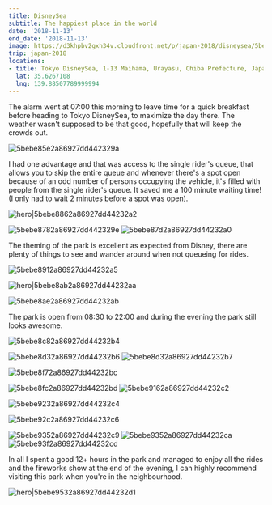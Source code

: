```yaml
---
title: DisneySea
subtitle: The happiest place in the world
date: '2018-11-13'
end_date: '2018-11-13'
image: https://d3khpbv2gxh34v.cloudfront.net/p/japan-2018/disneysea/5bebed642a86927dd44232d5.jpg
trip: japan-2018
locations:
- title: Tokyo DisneySea, 1-13 Maihama, Urayasu, Chiba Prefecture, Japan
  lat: 35.6267108
  lng: 139.88507789999994
---
```


The alarm went at 07:00 this morning to leave time for a quick breakfast before heading to Tokyo DisneySea, to maximize the day there. The weather wasn't supposed to be that good, hopefully that will keep the crowds out. 

![5bebe85e2a86927dd442329a](https://d3khpbv2gxh34v.cloudfront.net/p/japan-2018/disneysea/5bebe8642a86927dd442329b.jpg "1.698")

I had one advantage and that was access to the single rider's queue, that allows you to skip the entire queue and whenever there's a spot open because of an odd number of persons occupying the vehicle, it's filled with people from the single rider's queue. It saved me a 100 minute waiting time! (I only had to wait 2 minutes before a spot was open).

![hero|5bebe8862a86927dd44232a2](https://d3khpbv2gxh34v.cloudfront.net/p/japan-2018/disneysea/5bebe8862a86927dd44232a2.jpg "1.5")

![5bebe8782a86927dd442329e](https://d3khpbv2gxh34v.cloudfront.net/p/japan-2018/disneysea/5bebe87b2a86927dd442329f.jpg "1.5")
![5bebe87d2a86927dd44232a0](https://d3khpbv2gxh34v.cloudfront.net/p/japan-2018/disneysea/5bebe87f2a86927dd44232a1.jpg "1.5")

The theming of the park is excellent as expected from Disney, there are plenty of things to see and wander around when not queueing for rides.

![5bebe8912a86927dd44232a5](https://d3khpbv2gxh34v.cloudfront.net/p/japan-2018/disneysea/5bebe8932a86927dd44232a6.jpg "1.901")

![hero|5bebe8ab2a86927dd44232aa](https://d3khpbv2gxh34v.cloudfront.net/p/japan-2018/disneysea/5bebe8ab2a86927dd44232aa.jpg "1.5")

![5bebe8ae2a86927dd44232ab](https://d3khpbv2gxh34v.cloudfront.net/p/japan-2018/disneysea/5bebe8b22a86927dd44232ae.jpg "1.5")

The park is open from 08:30 to 22:00 and during the evening the park still looks awesome.

![5bebe8c82a86927dd44232b4](https://d3khpbv2gxh34v.cloudfront.net/p/japan-2018/disneysea/5bebe8cf2a86927dd44232b5.jpg "1.5")

![5bebe8d32a86927dd44232b6](https://d3khpbv2gxh34v.cloudfront.net/p/japan-2018/disneysea/5bebe8d82a86927dd44232b8.jpg "1.5")
![5bebe8d32a86927dd44232b7](https://d3khpbv2gxh34v.cloudfront.net/p/japan-2018/disneysea/5bebe8db2a86927dd44232b9.jpg "0.667")

![5bebe8f72a86927dd44232bc](https://d3khpbv2gxh34v.cloudfront.net/p/japan-2018/disneysea/5bebe9062a86927dd44232bf.jpg "1.5")

![5bebe8fc2a86927dd44232bd](https://d3khpbv2gxh34v.cloudfront.net/p/japan-2018/disneysea/5bebe9032a86927dd44232be.jpg "1.5")
![5bebe9162a86927dd44232c2](https://d3khpbv2gxh34v.cloudfront.net/p/japan-2018/disneysea/5bebe91d2a86927dd44232c3.jpg "1.5")

![5bebe9232a86927dd44232c4](https://d3khpbv2gxh34v.cloudfront.net/p/japan-2018/disneysea/5bebe92b2a86927dd44232c5.jpg "1.5")

![5bebe92c2a86927dd44232c6](https://d3khpbv2gxh34v.cloudfront.net/p/japan-2018/disneysea/5bebe9322a86927dd44232c7.jpg "1.5")

![5bebe9352a86927dd44232c9](https://d3khpbv2gxh34v.cloudfront.net/p/japan-2018/disneysea/5bebe93a2a86927dd44232cb.jpg "1.5")
![5bebe9352a86927dd44232ca](https://d3khpbv2gxh34v.cloudfront.net/p/japan-2018/disneysea/5bebe93c2a86927dd44232cc.jpg "1.5")
![5bebe93f2a86927dd44232cd](https://d3khpbv2gxh34v.cloudfront.net/p/japan-2018/disneysea/5bebe9442a86927dd44232cf.jpg "1.5")

In all I spent a good 12+ hours in the park and managed to enjoy all the rides and the fireworks show at the end of the evening, I can highly recommend visiting this park when you're in the neighbourhood.

![hero|5bebe9532a86927dd44232d1](https://d3khpbv2gxh34v.cloudfront.net/p/japan-2018/disneysea/5bebe9532a86927dd44232d1.jpg "1.5")

